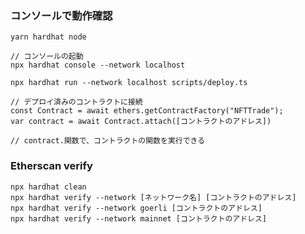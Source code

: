 ### コンソールで動作確認

```loclahot nodeの起動
yarn hardhat node
```

```
// コンソールの起動
npx hardhat console --network localhost
```

```
npx hardhat run --network localhost scripts/deploy.ts
```

```
// デプロイ済みのコントラクトに接続
const Contract = await ethers.getContractFactory("NFTTrade");
var contract = await Contract.attach([コントラクトのアドレス])

// contract.関数で、コントラクトの関数を実行できる
```

### Etherscan verify

```
npx hardhat clean
npx hardhat verify --network [ネットワーク名] [コントラクトのアドレス]
npx hardhat verify --network goerli [コントラクトのアドレス]
npx hardhat verify --network mainnet [コントラクトのアドレス]

```